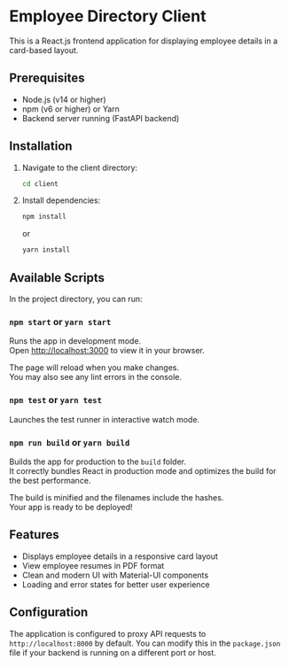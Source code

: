 # Employee Directory Client

This is a React.js frontend application for displaying employee details in a card-based layout.

## Prerequisites

- Node.js (v14 or higher)
- npm (v6 or higher) or Yarn
- Backend server running (FastAPI backend)

## Installation

1. Navigate to the client directory:
   ```bash
   cd client
   ```

2. Install dependencies:
   ```bash
   npm install
   ```
   or
   ```bash
   yarn install
   ```

## Available Scripts

In the project directory, you can run:

### `npm start` or `yarn start`

Runs the app in development mode.\
Open [http://localhost:3000](http://localhost:3000) to view it in your browser.

The page will reload when you make changes.\
You may also see any lint errors in the console.

### `npm test` or `yarn test`

Launches the test runner in interactive watch mode.

### `npm run build` or `yarn build`

Builds the app for production to the `build` folder.\
It correctly bundles React in production mode and optimizes the build for the best performance.

The build is minified and the filenames include the hashes.\
Your app is ready to be deployed!

## Features

- Displays employee details in a responsive card layout
- View employee resumes in PDF format
- Clean and modern UI with Material-UI components
- Loading and error states for better user experience

## Configuration

The application is configured to proxy API requests to `http://localhost:8000` by default. You can modify this in the `package.json` file if your backend is running on a different port or host.
